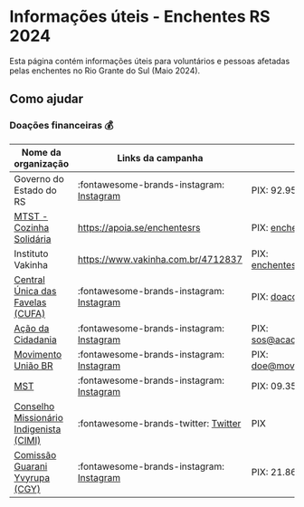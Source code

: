 # Informações úteis - Enchentes RS 2024

Esta página contém informações úteis para voluntários e pessoas afetadas pelas enchentes no Rio Grante do Sul (Maio 2024).

## Como ajudar

### Doações financeiras 💰

| Nome da organização                                                 | Links da campanha                                                                                      | Como doar                        |
| ------------------------------------------------------------------- | ------------------------------------------------------------------------------------------------------ | -------------------------------- |
| Governo do Estado do RS                                             | :fontawesome-brands-instagram: [Instagram](https://www.instagram.com/p/C6elevDOfVW/)                   | PIX: 92.958.800/0001-38          |
| [MTST - Cozinha Solidária](https://mtst.org/cozinhas-solidarias/)   | <https://apoia.se/enchentesrs>                                                                         | PIX: enchentes@apoia.se          |
| Instituto Vakinha                                                   | <https://www.vakinha.com.br/4712837>                                                                   | PIX: enchentes@vakinha.com.br    |
| [Central Única das Favelas (CUFA)](https://cufa.org.br/doar/)       | :fontawesome-brands-instagram: [Instagram](https://www.instagram.com/p/C6hNWBzpbRK/)                   | PIX: doacoes@cufa.org.br         |
| [Ação da Cidadania](https://www.acaodacidadania.org.br/como-apoiar) | :fontawesome-brands-instagram: [Instagram](https://www.instagram.com/p/C6eGa18N_HA/)                   | PIX: sos@acaodacidadania.org.br  |
| [Movimento União BR](https://www.movimentouniaobr.com.br/)          | :fontawesome-brands-instagram: [Instagram](https://www.instagram.com/p/C6fFFlSNhZw/)                   | PIX: doe@movimentouniaobr.com.br |
| [MST](https://mst.org.br/quem-somos/)                               | :fontawesome-brands-instagram: [Instagram](https://twitter.com/MST_Oficial/status/1786843972385608008) | PIX: 09.352.141/0001-48          |
| [Conselho Missionário Indigenista (CIMI)](https://cimi.org.br/)     | :fontawesome-brands-twitter: [Twitter](https://www.instagram.com/p/C6mfJUTPu9a/)                       | PIX                              |
| [Comissão Guarani Yvyrupa (CGY)](https://www.yvyrupa.org.br/)       | :fontawesome-brands-instagram: [Instagram](https://www.instagram.com/p/C6hXaMBvib1/)                   | PIX: 21.860.239/0001-01          |